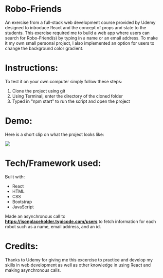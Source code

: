 # Robo-Friends

An exercise from a full-stack web development course provided by Udemy designed to introduce React and the concept of props and state to the students. This exercise required me to build a web app where users can search for Robo-Friend(s) by typing in a name or an email address. To make it my own small personal project, I also implemented an option for users to change the background color gradient. 

# Instructions:

To test it on your own computer simply follow these steps:

1. Clone the project using git
2. Using Terminal, enter the directory of the cloned folder
3. Typed in "npm start" to run the script and open the project

# Demo:

Here is a short clip on what the project looks like:

![](https://media.giphy.com/media/WpmIXGud6tmrGnTcQ7/giphy.gif)

# Tech/Framework used:

Built with:

- React
- HTML
- CSS
- Bootstrap
- JavaScript

Made an asynchronous call to **https://jsonplaceholder.typicode.com/users** to fetch information for each robot such as a name, email address, and an id.

# Credits:

Thanks to Udemy for giving me this excercise to practice and develop my skills in web development as well as other knowledge in using React and making asynchronous calls.
